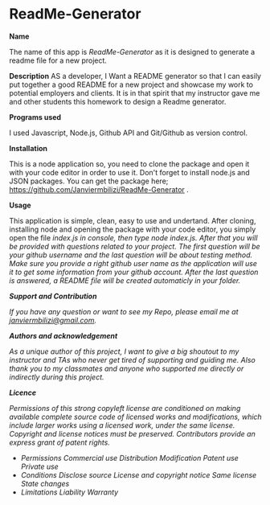# ReadMe-Generator

<strong> Name </strong>

The name of this app is <i>ReadMe-Generator</i> as it is designed to generate a readme file for a new project.

<strong>Description</strong>
AS a developer, I Want a README generator so that I can easily put together a good README for a new project
and showcase my work to potential employers and clients. It is in that spirit that my instructor gave me and other students this homework to design a Readme generator.

<strong>Programs used</strong>

I used Javascript, Node.js, Github API and Git/Github as version control.

<strong>Installation</strong>

This is a node application so, you need to clone the package and open it with your code editor in order to use it. Don't forget to install node.js and JSON packages. You can get the package here; https://github.com/Janviermbilizi/ReadMe-Generator .

<strong>Usage</strong>

This application is simple, clean, easy to use and undertand. After cloning, installing node and opening the package with your code editor, you simply open the file <i>index.js<i> in console, then type <i>node index.js<i>. After that you will be provided with questions related to your project. The first question will be your github username and the last question will be about testing method. Make sure you provide a right github user name as the application will use it to get some information from your github account. After the last question is answered, a <i>README file<i> will be created automaticly in your folder.

<strong>Support and Contribution</strong>

If you have any question or want to see my Repo, please email me at janviermbilizi@gmail.com.

<strong>Authors and acknowledgement</strong>

As a unique author of this project, I want to give a big shoutout to my instructor and TAs who never get tired of supporting and guiding me. Also thank you to my classmates and anyone who supported me directly or indirectly during this project.

<strong>Licence</strong>

Permissions of this strong copyleft license are conditioned on making available complete source code of licensed works and modifications, which include larger works using a licensed work, under the same license. Copyright and license notices must be preserved. Contributors provide an express grant of patent rights.

- Permissions Commercial use Distribution Modification Patent use Private use
- Conditions Disclose source License and copyright notice Same license State changes
- Limitations Liability Warranty
